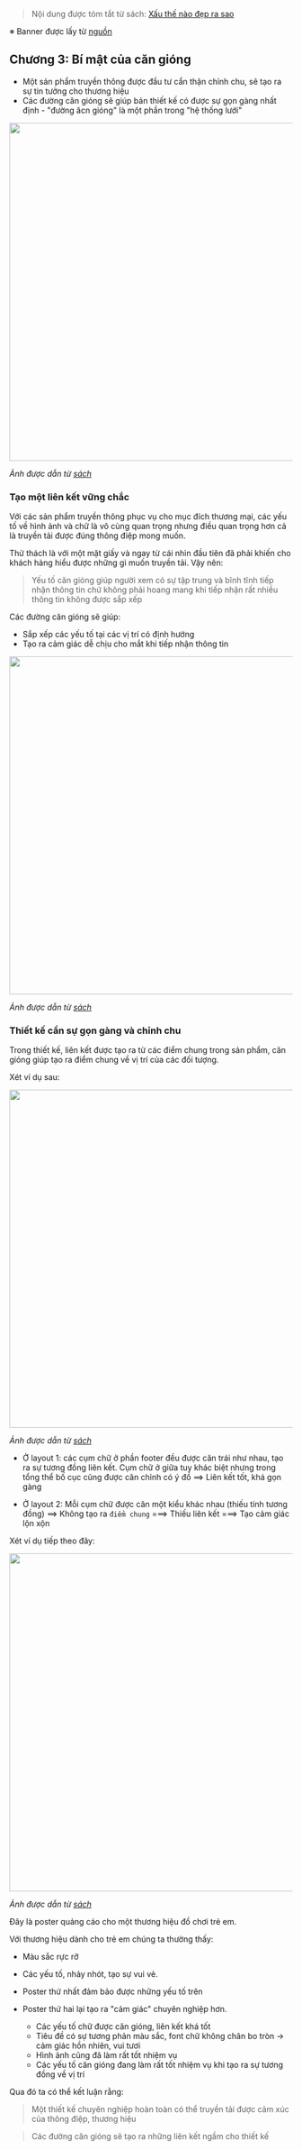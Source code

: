 > Nội dung được tóm tắt từ sách: [Xấu thế nào đẹp ra sao](https://tiki.vn/xau-the-nao-dep-ra-sao-bi-kip-tham-dinh-thiet-ke-trong-marketing-tai-ban-lan-thu-tu-p8274320.html)

※ Banner được lấy từ [nguồn](https://www.brandsvietnam.com/10489-Xau-the-nao-Dep-ra-sao-Loi-giai-nao-cho-nhung-tran-tro-cua-Marketer)

## Chương 3: Bí mật của căn gióng

- Một sản phẩm truyền thông được đầu tư cẩn thận chỉnh chu, sẽ tạo ra sự tin tưởng cho thương hiệu
- Các đường căn gióng sẽ giúp bản thiết kế có được sự gọn gàng nhất định - "đường ăcn gióng" là một phần trong "hệ thống lưới"

<img src="https://user-images.githubusercontent.com/15076665/96358215-a6900400-113f-11eb-8fcd-a92d315bf038.jpg" width="600">

*Ảnh được dẫn từ [sách](https://tiki.vn/xau-the-nao-dep-ra-sao-bi-kip-tham-dinh-thiet-ke-trong-marketing-tai-ban-lan-thu-tu-p8274320.html)*

### Tạo một liên kết vững chắc

Với các sản phẩm truyền thông phục vụ cho mục đích thương mại, các yếu tố về hình ảnh và chữ là vô cùng quan trọng nhưng điều quan trọng hơn cả là truyền tải được đúng thông điệp mong muốn.

Thử thách là với một mặt giấy và ngay từ cái nhìn đầu tiên đã phải khiến cho khách hàng hiểu được những gì muốn truyền tải. Vậy nên:

> Yếu tố căn gióng giúp người xem có sự tập trung và bĩnh tĩnh tiếp nhận thông tin chứ không phải hoang mang khi tiếp nhận rất nhiều thông tin không được sắp xếp

Các đường căn gióng sẽ giúp:
- Sắp xếp các yếu tố tại các vị trí có định hướng
- Tạo ra cảm giác dễ chịu cho mắt khi tiếp nhận thông tin

<img src="https://user-images.githubusercontent.com/15076665/96362034-62aff580-1165-11eb-92dd-90d0618d2340.jpg" width="600">

*Ảnh được dẫn từ [sách](https://tiki.vn/xau-the-nao-dep-ra-sao-bi-kip-tham-dinh-thiet-ke-trong-marketing-tai-ban-lan-thu-tu-p8274320.html)*

### Thiết kế cần sự gọn gàng và chỉnh chu

Trong thiết kế, liên kết được tạo ra từ các điểm chung trong sản phẩm, căn gióng giúp tạo ra điểm chung về vị trí của các đối tượng.

Xét ví dụ sau:

<img src="https://user-images.githubusercontent.com/15076665/96398406-be7e8b00-1206-11eb-9162-930638466023.jpg" width="600">

*Ảnh được dẫn từ [sách](https://tiki.vn/xau-the-nao-dep-ra-sao-bi-kip-tham-dinh-thiet-ke-trong-marketing-tai-ban-lan-thu-tu-p8274320.html)*

- Ở layout 1: các cụm chữ ở phần footer đều được căn trái như nhau, tạo ra sự tương đồng liên kết. Cụm chữ ở giữa tuy khác biệt nhưng trong tổng thể bố cục cũng được căn chỉnh có ý đồ ==> Liên kết tốt, khá gọn gàng

- Ở layout 2: Mỗi cụm chữ được căn một kiểu khác nhau (thiếu tính tương đồng) ==> Không tạo ra `điểm chung` ===> Thiếu liên kết ===> Tạo cảm giác lộn xộn

Xét ví dụ tiếp theo đây:

<img src="https://user-images.githubusercontent.com/15076665/96398953-15d12b00-1208-11eb-99b7-cb9450db068b.jpg" width="600">

*Ảnh được dẫn từ [sách](https://tiki.vn/xau-the-nao-dep-ra-sao-bi-kip-tham-dinh-thiet-ke-trong-marketing-tai-ban-lan-thu-tu-p8274320.html)*

Đây là poster quảng cáo cho một thương hiệu đồ chơi trẻ em.

Với thương hiệu dành cho trẻ em chúng ta thường thấy:
- Màu sắc rực rỡ
- Các yếu tố, nhảy nhót, tạo sự vui vẻ.

- Poster thứ nhất đảm bảo được những yếu tố trên
- Poster thứ hai lại tạo ra "cảm giác" chuyên nghiệp hơn.
  - Các yếu tố chữ được căn gióng, liên kết khá tốt
  - Tiêu đề có sự tương phản màu sắc, font chữ không chân bo tròn -> cảm giác hồn nhiên, vui tươi
  - Hình ảnh cũng đã làm rất tốt nhiệm vụ
  - Các yếu tố căn gióng đang làm rất tốt nhiệm vụ khi tạo ra sự tương đồng về vị trí

Qua đó ta có thể kết luận rằng:

> Một thiết kế chuyên nghiệp hoàn toàn có thể truyền tải được cảm xúc của thông điệp, thương hiệu

> Các đường căn gióng sẽ tạo ra những liên kết ngầm cho thiết kế
